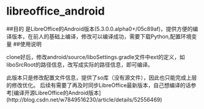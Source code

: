 # libreoffice_android
##目的
是LibreOffice的Android版本(5.3.0.0.alpha0+/05c89af)，提供方便的编译版本，在前人的基础上编译，修改可以编译成功，需要下载Python,配置环境变量
##使用说明
<p>clone好后，修改android/source/liboSettings.gradle文件中ext的定义，如liboSrcRoot的路径信息，改写成实际的路径信息，即可编译。
<p>此版本只是修改配置文件信息，提供了so库（没有源文件），因此也只能完成上层的修改优化。
后续有需要了再及时同步LibreOffice最新版本，自己想编译的话参考[编译开源LibreOffice的Android版本](http://blog.csdn.net/w7849516230/article/details/52556469)
